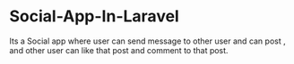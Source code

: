 # Social-App-In-Laravel
Its a Social app where user can send message to other user and can post , and other user can like that post and comment to that post.
